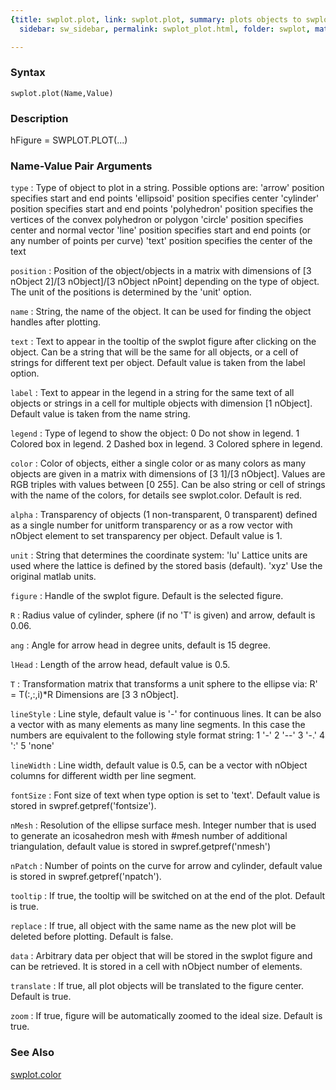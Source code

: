 ```yaml
---
{title: swplot.plot, link: swplot.plot, summary: plots objects to swplot figure, keywords: sample,
  sidebar: sw_sidebar, permalink: swplot_plot.html, folder: swplot, mathjax: 'true'}

---
```


### Syntax

`swplot.plot(Name,Value)`

### Description

hFigure = SWPLOT.PLOT(...)
 
 

### Name-Value Pair Arguments

`type`
: Type of object to plot in a string. Possible options are:
      'arrow'         position specifies start and end points
      'ellipsoid'     position specifies center
      'cylinder'      position specifies start and end points
      'polyhedron'    position specifies the vertices of the
                      convex polyhedron or polygon
      'circle'        position specifies center and normal vector
      'line'          position specifies start and end points (or
                      any number of points per curve)
      'text'          position specifies the center of the text

`position`
: Position of the object/objects in a matrix with dimensions of
  [3 nObject 2]/[3 nObject]/[3 nObject nPoint] depending on the
  type of object. The unit of the positions is determined by the
  'unit' option.

`name`
: String, the name of the object. It can be used for finding the
  object handles after plotting.

`text`
: Text to appear in the tooltip of the swplot figure after
  clicking on the object. Can be a string that will be the same
  for all objects, or a cell of strings for different text per
  object. Default value is taken from the label option.

`label`
: Text to appear in the legend in a string for the same text of
  all objects or strings in a cell for multiple objects with
  dimension [1 nObject]. Default value is taken from the name
  string.

`legend`
: Type of legend to show the object:
      0       Do not show in legend.
      1       Colored box in legend.
      2       Dashed box in legend.
      3       Colored sphere in legend.

`color`
: Color of objects, either a single color or as many colors as
  many objects are given in a matrix with dimensions of [3 1]/[3
  nObject]. Values are RGB triples with values between [0 255].
  Can be also string or cell of strings with the name of the
  colors, for details see swplot.color. Default is red.

`alpha`
: Transparency of objects (1 non-transparent, 0 transparent)
  defined as a single number for unitform transparency or as a
  row vector with nObject element to set transparency per object.
  Default value is 1.

`unit`
: String that determines the coordinate system:
      'lu'    Lattice units are used where the lattice is defined
              by the stored basis (default).
      'xyz'   Use the original matlab units.

`figure`
: Handle of the swplot figure. Default is the selected figure.

`R`
: Radius value of cylinder, sphere (if no 'T' is given) and
  arrow, default is 0.06.

`ang`
: Angle for arrow head in degree units, default is 15 degree.

`lHead`
: Length of the arrow head, default value is 0.5.

`T`
: Transformation matrix that transforms a unit sphere to the
  ellipse via: R' = T(:,:,i)*R
  Dimensions are [3 3 nObject].

`lineStyle`
: Line style, default value is '-' for continuous lines. It can
  be also a vector with as many elements as many line segments.
  In this case the numbers are equivalent to the following style
  format string:
      1   '-'
      2   '--'
      3   '-.'
      4   ':'
      5   'none'

`lineWidth`
: Line width, default value is 0.5, can be a vector with nObject
  columns for different width per line segment.

`fontSize`
: Font size of text when type option is set to 'text'. Default
  value is stored in swpref.getpref('fontsize').

`nMesh`
: Resolution of the ellipse surface mesh. Integer number that is
  used to generate an icosahedron mesh with #mesh number of
  additional triangulation, default value is stored in
  swpref.getpref('nmesh')

`nPatch`
: Number of points on the curve for arrow and cylinder, default
  value is stored in swpref.getpref('npatch').

`tooltip`
: If true, the tooltip will be switched on at the end of the
  plot. Default is true.

`replace`
: If true, all object with the same name as the new plot will be
  deleted before plotting. Default is false.

`data`
: Arbitrary data per object that will be stored in the swplot
  figure and can be retrieved. It is stored in a cell with
  nObject number of elements.

`translate`
: If true, all plot objects will be translated to the figure
  center. Default is true.

`zoom`
: If true, figure will be automatically zoomed to the ideal size.
  Default is true.

### See Also

[swplot.color](swplot_color.html)


